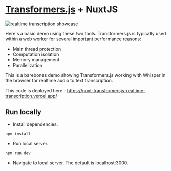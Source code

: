 # [Transformers.js](https://huggingface.co/docs/transformers.js/en/index) + NuxtJS

![realtime transcription showcase](https://i.imgur.com/RutByr0.gif)

Here's a basic demo using these two tools. Transformers.js is typically used within a web worker for several important performance reasons:

-   Main thread protection
-   Computation isolation
-   Memory management
-   Parallelization

This is a barebones demo showing Transformers.js working with Whisper in the browser for realtime audio to text transcription.

This code is deployed here - https://nuxt-transformersjs-realtime-transcription.vercel.app/


## Run locally

- Install dependencies.

```bash
npm install
```

- Run local server.

```bash
npm run dev
```

- Navigate to local server. The default is localhost:3000.
